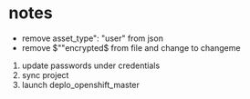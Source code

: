 # notes

* remove asset_type": "user" from json
* remove $""encrypted$ from file and change to changeme


1. update passwords under credentials
2. sync project
3. launch deplo_openshift_master

